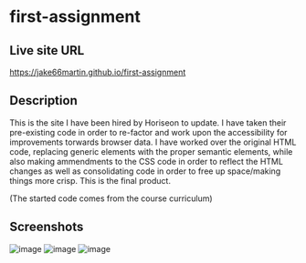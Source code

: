 # first-assignment

## Live site URL
https://jake66martin.github.io/first-assignment

## Description
This is the site I have been hired by Horiseon to update. I have taken their pre-existing code in order to re-factor and work upon the accessibility for improvements torwards browser data.
I have worked over the original HTML code, replacing generic elements with the proper semantic elements, while also making ammendments to the CSS code in order to reflect the HTML changes as
well as consolidating code in order to free up space/making things more crisp. This is the final product.

(The started code comes from the course curriculum)

## Screenshots
![image](https://github.com/Jake66Martin/first-assignment/assets/139023505/8e8998c4-57e6-4fe5-b1fe-e4a1b4a9fa57)
![image](https://github.com/Jake66Martin/first-assignment/assets/139023505/8df21040-3a20-4f38-8a68-61fc127b067c)
![image](https://github.com/Jake66Martin/first-assignment/assets/139023505/dc6d5793-e618-474e-949f-1ef6e578a5d2)




